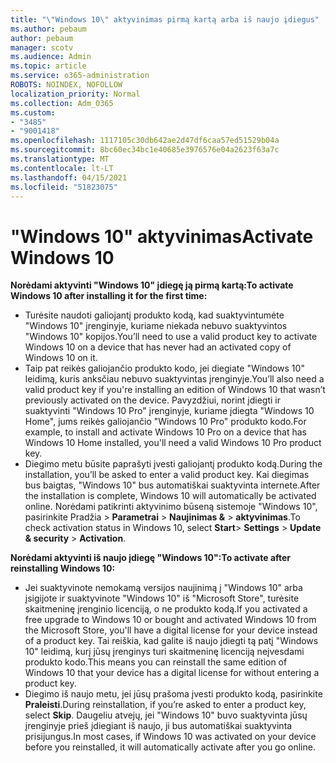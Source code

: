 ```yaml
---
title: "\"Windows 10\" aktyvinimas pirmą kartą arba iš naujo įdiegus"
ms.author: pebaum
author: pebaum
manager: scotv
ms.audience: Admin
ms.topic: article
ms.service: o365-administration
ROBOTS: NOINDEX, NOFOLLOW
localization_priority: Normal
ms.collection: Adm_O365
ms.custom:
- "3485"
- "9001418"
ms.openlocfilehash: 1117105c30db642ae2d47df6caa57ed51529b04a
ms.sourcegitcommit: 8bc60ec34bc1e40685e3976576e04a2623f63a7c
ms.translationtype: MT
ms.contentlocale: lt-LT
ms.lasthandoff: 04/15/2021
ms.locfileid: "51823075"
---
```

# <a name="activate-windows-10"></a><span data-ttu-id="3d082-102">"Windows 10" aktyvinimas</span><span class="sxs-lookup"><span data-stu-id="3d082-102">Activate Windows 10</span></span>

<span data-ttu-id="3d082-103">**Norėdami aktyvinti "Windows 10" įdiegę ją pirmą kartą:**</span><span class="sxs-lookup"><span data-stu-id="3d082-103">**To activate Windows 10 after installing it for the first time:**</span></span>

- <span data-ttu-id="3d082-104">Turėsite naudoti galiojantį produkto kodą, kad suaktyvintumėte "Windows 10" įrenginyje, kuriame niekada nebuvo suaktyvintos "Windows 10" kopijos.</span><span class="sxs-lookup"><span data-stu-id="3d082-104">You’ll need to use a valid product key to activate Windows 10 on a device that has never had an activated copy of Windows 10 on it.</span></span>
- <span data-ttu-id="3d082-105">Taip pat reikės galiojančio produkto kodo, jei diegiate "Windows 10" leidimą, kuris anksčiau nebuvo suaktyvintas įrenginyje.</span><span class="sxs-lookup"><span data-stu-id="3d082-105">You’ll also need a valid product key if you're installing an edition of Windows 10 that wasn’t previously activated on the device.</span></span> <span data-ttu-id="3d082-106">Pavyzdžiui, norint įdiegti ir suaktyvinti "Windows 10 Pro" įrenginyje, kuriame įdiegta "Windows 10 Home", jums reikės galiojančio "Windows 10 Pro" produkto kodo.</span><span class="sxs-lookup"><span data-stu-id="3d082-106">For example, to install and activate Windows 10 Pro on a device that has Windows 10 Home installed, you'll need a valid Windows 10 Pro product key.</span></span>
- <span data-ttu-id="3d082-107">Diegimo metu būsite paprašyti įvesti galiojantį produkto kodą.</span><span class="sxs-lookup"><span data-stu-id="3d082-107">During the installation, you’ll be asked to enter a valid product key.</span></span> <span data-ttu-id="3d082-108">Kai diegimas bus baigtas, "Windows 10" bus automatiškai suaktyvinta internete.</span><span class="sxs-lookup"><span data-stu-id="3d082-108">After the installation is complete, Windows 10 will automatically be activated online.</span></span> <span data-ttu-id="3d082-109">Norėdami patikrinti aktyvinimo būseną sistemoje "Windows 10", pasirinkite Pradžia >  **Parametrai**  >  **Naujinimas &**  >  **aktyvinimas**.</span><span class="sxs-lookup"><span data-stu-id="3d082-109">To check activation status in Windows 10, select **Start**> **Settings** > **Update & security** > **Activation**.</span></span>

<span data-ttu-id="3d082-110">**Norėdami aktyvinti iš naujo įdiegę "Windows 10":**</span><span class="sxs-lookup"><span data-stu-id="3d082-110">**To activate after reinstalling Windows 10:**</span></span>

- <span data-ttu-id="3d082-111">Jei suaktyvinote nemokamą versijos naujinimą į "Windows 10" arba įsigijote ir suaktyvinote "Windows 10" iš "Microsoft Store", turėsite skaitmeninę įrenginio licenciją, o ne produkto kodą.</span><span class="sxs-lookup"><span data-stu-id="3d082-111">If you activated a free upgrade to Windows 10 or bought and activated Windows 10 from the Microsoft Store, you'll have a digital license for your device instead of a product key.</span></span> <span data-ttu-id="3d082-112">Tai reiškia, kad galite iš naujo įdiegti tą patį "Windows 10" leidimą, kurį jūsų įrenginys turi skaitmeninę licenciją neįvesdami produkto kodo.</span><span class="sxs-lookup"><span data-stu-id="3d082-112">This means you can reinstall the same edition of Windows 10 that your device has a digital license for without entering a product key.</span></span>
- <span data-ttu-id="3d082-113">Diegimo iš naujo metu, jei jūsų prašoma įvesti produkto kodą, pasirinkite **Praleisti**.</span><span class="sxs-lookup"><span data-stu-id="3d082-113">During reinstallation, if you’re asked to enter a product key, select **Skip**.</span></span> <span data-ttu-id="3d082-114">Daugeliu atvejų, jei "Windows 10" buvo suaktyvinta jūsų įrenginyje prieš įdiegiant iš naujo, ji bus automatiškai suaktyvinta prisijungus.</span><span class="sxs-lookup"><span data-stu-id="3d082-114">In most cases, if Windows 10 was activated on your device before you reinstalled, it will automatically activate after you go online.</span></span>
